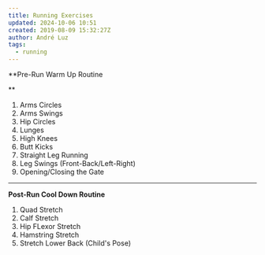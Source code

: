 ```yaml
---
title: Running Exercises
updated: 2024-10-06 10:51
created: 2019-08-09 15:32:27Z
author: André Luz
tags:
  - running
---
```


**Pre-Run Warm Up Routine

**
1. Arms Circles
2. Arms Swings
3. Hip Circles
4. Lunges
5. High Knees
6. Butt Kicks
7. Straight Leg Running
8. Leg Swings (Front-Back/Left-Right)
9. Opening/Closing the Gate

* * *

**Post-Run Cool Down Routine**

1. Quad Stretch
2. Calf Stretch
3. Hip FLexor Stretch
4. Hamstring Stretch
5. Stretch Lower Back (Child's Pose)